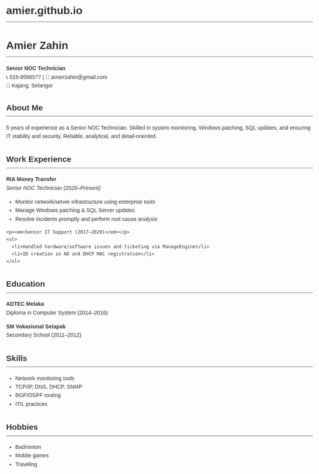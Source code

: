 # amier.github.io

<!DOCTYPE html>
<html lang="en">
<head>
  <meta charset="UTF-8" />
  <meta name="viewport" content="width=device-width, initial-scale=1.0"/>
  <title>Amier Zahin - Resume</title>
  <style>
    body {
      font-family: Arial, sans-serif;
      margin: 2rem auto;
      max-width: 800px;
      line-height: 1.6;
      color: #333;
    }
    h1, h2 {
      border-bottom: 2px solid #aaa;
      padding-bottom: 0.3rem;
    }
    .section {
      margin-bottom: 2rem;
    }
    ul {
      padding-left: 1.5rem;
    }
  </style>
</head>
<body>
  <h1>Amier Zahin</h1>
  <p><strong>Senior NOC Technician</strong><br>
     📞 019-9566577 | 📧 amierzahin@gmail.com<br>
     📍 Kajang, Selangor</p>

  <div class="section">
    <h2>About Me</h2>
    <p>5 years of experience as a Senior NOC Technician. Skilled in system monitoring, Windows patching, SQL updates, and ensuring IT stability and security. Reliable, analytical, and detail-oriented.</p>
  </div>

  <div class="section">
    <h2>Work Experience</h2>
    <p><strong>RIA Money Transfer</strong><br>
    <em>Senior NOC Technician (2020–Present)</em></p>
    <ul>
      <li>Monitor network/server infrastructure using enterprise tools</li>
      <li>Manage Windows patching & SQL Server updates</li>
      <li>Resolve incidents promptly and perform root cause analysis</li>
    </ul>

    <p><em>Senior IT Support (2017–2020)</em></p>
    <ul>
      <li>Handled hardware/software issues and ticketing via ManageEngine</li>
      <li>ID creation in AD and DHCP MAC registration</li>
    </ul>
  </div>

  <div class="section">
    <h2>Education</h2>
    <p><strong>ADTEC Melaka</strong><br>Diploma in Computer System (2014–2016)</p>
    <p><strong>SM Vokasional Setapak</strong><br>Secondary School (2011–2012)</p>
  </div>

  <div class="section">
    <h2>Skills</h2>
    <ul>
      <li>Network monitoring tools</li>
      <li>TCP/IP, DNS, DHCP, SNMP</li>
      <li>BGP/OSPF routing</li>
      <li>ITIL practices</li>
    </ul>
  </div>

  <div class="section">
    <h2>Hobbies</h2>
    <ul>
      <li>Badminton</li>
      <li>Mobile games</li>
      <li>Traveling</li>
    </ul>
  </div>
</body>
</html>
